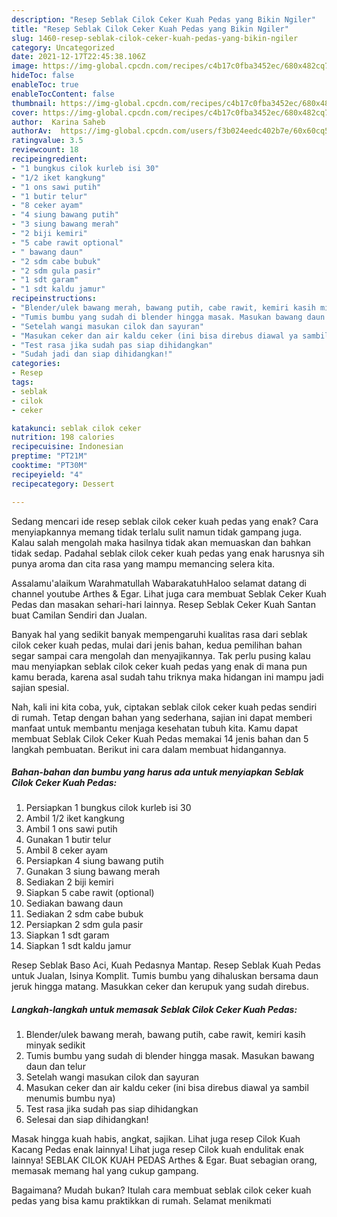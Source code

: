 ```yaml
---
description: "Resep Seblak Cilok Ceker Kuah Pedas yang Bikin Ngiler"
title: "Resep Seblak Cilok Ceker Kuah Pedas yang Bikin Ngiler"
slug: 1460-resep-seblak-cilok-ceker-kuah-pedas-yang-bikin-ngiler
category: Uncategorized
date: 2021-12-17T22:45:38.106Z
image: https://img-global.cpcdn.com/recipes/c4b17c0fba3452ec/680x482cq70/seblak-cilok-ceker-kuah-pedas-foto-resep-utama.jpg
hideToc: false
enableToc: true
enableTocContent: false
thumbnail: https://img-global.cpcdn.com/recipes/c4b17c0fba3452ec/680x482cq70/seblak-cilok-ceker-kuah-pedas-foto-resep-utama.jpg
cover: https://img-global.cpcdn.com/recipes/c4b17c0fba3452ec/680x482cq70/seblak-cilok-ceker-kuah-pedas-foto-resep-utama.jpg
author:  Karina Saheb
authorAv:  https://img-global.cpcdn.com/users/f3b024eedc402b7e/60x60cq50/avatar.jpg
ratingvalue: 3.5
reviewcount: 18
recipeingredient:
- "1 bungkus cilok kurleb isi 30"
- "1/2 iket kangkung"
- "1 ons sawi putih"
- "1 butir telur"
- "8 ceker ayam"
- "4 siung bawang putih"
- "3 siung bawang merah"
- "2 biji kemiri"
- "5 cabe rawit optional"
- " bawang daun"
- "2 sdm cabe bubuk"
- "2 sdm gula pasir"
- "1 sdt garam"
- "1 sdt kaldu jamur"
recipeinstructions:
- "Blender/ulek bawang merah, bawang putih, cabe rawit, kemiri kasih minyak sedikit"
- "Tumis bumbu yang sudah di blender hingga masak. Masukan bawang daun dan telur"
- "Setelah wangi masukan cilok dan sayuran"
- "Masukan ceker dan air kaldu ceker (ini bisa direbus diawal ya sambil menumis bumbu nya)"
- "Test rasa jika sudah pas siap dihidangkan"
- "Sudah jadi dan siap dihidangkan!"
categories:
- Resep
tags:
- seblak
- cilok
- ceker

katakunci: seblak cilok ceker 
nutrition: 198 calories
recipecuisine: Indonesian
preptime: "PT21M"
cooktime: "PT30M"
recipeyield: "4"
recipecategory: Dessert

---
```



Sedang mencari ide resep seblak cilok ceker kuah pedas yang enak? Cara menyiapkannya memang tidak terlalu sulit namun tidak gampang juga. Kalau salah mengolah maka hasilnya tidak akan memuaskan dan bahkan tidak sedap. Padahal seblak cilok ceker kuah pedas yang enak harusnya sih punya aroma dan cita rasa yang mampu memancing selera kita.


Assalamu&#39;alaikum Warahmatullah WabarakatuhHaloo selamat datang di channel youtube Arthes &amp; Egar. Lihat juga cara membuat Seblak Ceker Kuah Pedas dan masakan sehari-hari lainnya. Resep Seblak Ceker Kuah Santan buat Camilan Sendiri dan Jualan.

Banyak hal yang sedikit banyak mempengaruhi kualitas rasa dari seblak cilok ceker kuah pedas, mulai dari jenis bahan, kedua pemilihan bahan segar sampai cara mengolah dan menyajikannya. Tak perlu pusing kalau mau menyiapkan seblak cilok ceker kuah pedas yang enak di mana pun kamu berada, karena asal sudah tahu triknya maka hidangan ini mampu jadi sajian spesial.


Nah, kali ini kita coba, yuk, ciptakan seblak cilok ceker kuah pedas sendiri di rumah. Tetap dengan bahan yang sederhana, sajian ini dapat memberi manfaat untuk membantu menjaga kesehatan tubuh kita. Kamu dapat membuat Seblak Cilok Ceker Kuah Pedas memakai 14 jenis bahan dan 5 langkah pembuatan. Berikut ini cara dalam membuat hidangannya.

<!--inarticleads1-->

##### Bahan-bahan dan bumbu yang harus ada untuk menyiapkan Seblak Cilok Ceker Kuah Pedas:

1. Persiapkan 1 bungkus cilok kurleb isi 30
1. Ambil 1/2 iket kangkung
1. Ambil 1 ons sawi putih
1. Gunakan 1 butir telur
1. Ambil 8 ceker ayam
1. Persiapkan 4 siung bawang putih
1. Gunakan 3 siung bawang merah
1. Sediakan 2 biji kemiri
1. Siapkan 5 cabe rawit (optional)
1. Sediakan  bawang daun
1. Sediakan 2 sdm cabe bubuk
1. Persiapkan 2 sdm gula pasir
1. Siapkan 1 sdt garam
1. Siapkan 1 sdt kaldu jamur


Resep Seblak Baso Aci, Kuah Pedasnya Mantap. Resep Seblak Kuah Pedas untuk Jualan, Isinya Komplit. Tumis bumbu yang dihaluskan bersama daun jeruk hingga matang. Masukkan ceker dan kerupuk yang sudah direbus. 

<!--inarticleads2-->

##### Langkah-langkah untuk memasak Seblak Cilok Ceker Kuah Pedas:

1. Blender/ulek bawang merah, bawang putih, cabe rawit, kemiri kasih minyak sedikit
1. Tumis bumbu yang sudah di blender hingga masak. Masukan bawang daun dan telur
1. Setelah wangi masukan cilok dan sayuran
1. Masukan ceker dan air kaldu ceker (ini bisa direbus diawal ya sambil menumis bumbu nya)
1. Test rasa jika sudah pas siap dihidangkan
1. Selesai dan siap dihidangkan!

Masak hingga kuah habis, angkat, sajikan. Lihat juga resep Cilok Kuah Kacang Pedas enak lainnya! Lihat juga resep Cilok kuah endulitak enak lainnya! SEBLAK CILOK KUAH PEDAS Arthes &amp; Egar. Buat sebagian orang, memasak memang hal yang cukup gampang. 

Bagaimana? Mudah bukan? Itulah cara membuat seblak cilok ceker kuah pedas yang bisa kamu praktikkan di rumah. Selamat menikmati
